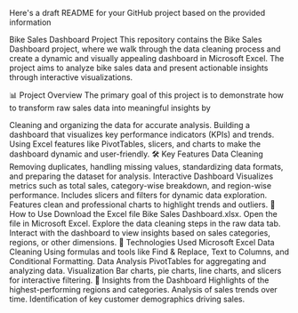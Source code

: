
Here's a draft README for your GitHub project based on the provided information

Bike Sales Dashboard Project
This repository contains the Bike Sales Dashboard project, where we walk through the data cleaning process and create a dynamic and visually appealing dashboard in Microsoft Excel. The project aims to analyze bike sales data and present actionable insights through interactive visualizations.

📊 Project Overview
The primary goal of this project is to demonstrate how to transform raw sales data into meaningful insights by

Cleaning and organizing the data for accurate analysis.
Building a dashboard that visualizes key performance indicators (KPIs) and trends.
Using Excel features like PivotTables, slicers, and charts to make the dashboard dynamic and user-friendly.
🛠️ Key Features
Data Cleaning Removing duplicates, handling missing values, standardizing data formats, and preparing the dataset for analysis.
Interactive Dashboard
Visualizes metrics such as total sales, category-wise breakdown, and region-wise performance.
Includes slicers and filters for dynamic data exploration.
Features clean and professional charts to highlight trends and outliers.
🚀 How to Use
Download the Excel file Bike Sales Dashboard.xlsx.
Open the file in Microsoft Excel.
Explore the data cleaning steps in the raw data tab.
Interact with the dashboard to view insights based on sales categories, regions, or other dimensions.
🔧 Technologies Used
Microsoft Excel
Data Cleaning Using formulas and tools like Find & Replace, Text to Columns, and Conditional Formatting.
Data Analysis PivotTables for aggregating and analyzing data.
Visualization Bar charts, pie charts, line charts, and slicers for interactive filtering.
🌟 Insights from the Dashboard
Highlights of the highest-performing regions and categories.
Analysis of sales trends over time.
Identification of key customer demographics driving sales.
